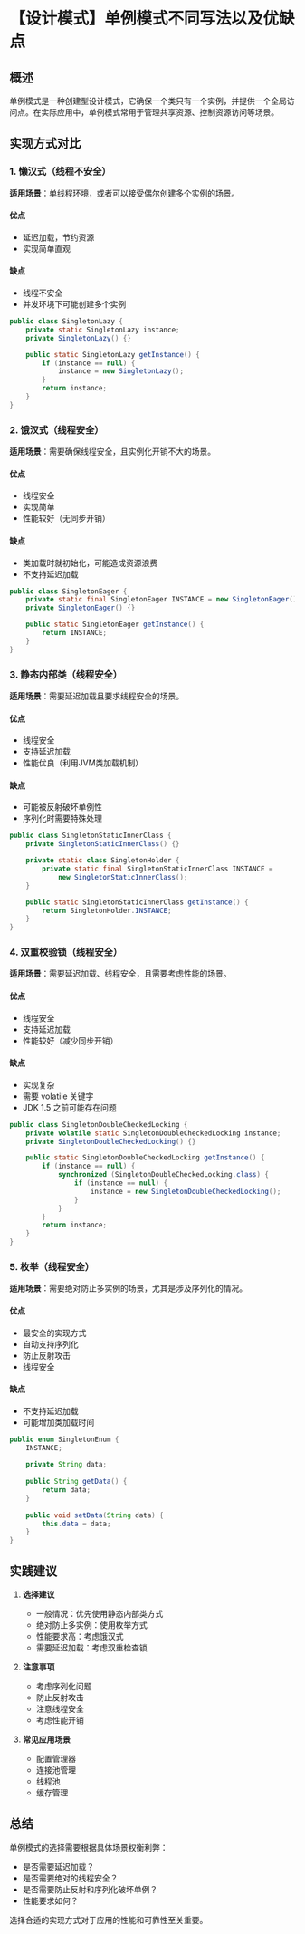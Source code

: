 # 【设计模式】单例模式不同写法以及优缺点

## 概述

单例模式是一种创建型设计模式，它确保一个类只有一个实例，并提供一个全局访问点。在实际应用中，单例模式常用于管理共享资源、控制资源访问等场景。

## 实现方式对比

### 1. 懒汉式（线程不安全）

**适用场景**：单线程环境，或者可以接受偶尔创建多个实例的场景。

#### 优点

- 延迟加载，节约资源
- 实现简单直观

#### 缺点
- 线程不安全
- 并发环境下可能创建多个实例

```java
public class SingletonLazy {
    private static SingletonLazy instance;
    private SingletonLazy() {}

    public static SingletonLazy getInstance() {
        if (instance == null) {
            instance = new SingletonLazy();
        }
        return instance;
    }
}
```

### 2. 饿汉式（线程安全）

**适用场景**：需要确保线程安全，且实例化开销不大的场景。

#### 优点
- 线程安全
- 实现简单
- 性能较好（无同步开销）

#### 缺点
- 类加载时就初始化，可能造成资源浪费
- 不支持延迟加载

```java
public class SingletonEager {
    private static final SingletonEager INSTANCE = new SingletonEager();
    private SingletonEager() {}

    public static SingletonEager getInstance() {
        return INSTANCE;
    }
}
```

### 3. 静态内部类（线程安全）

**适用场景**：需要延迟加载且要求线程安全的场景。

#### 优点
- 线程安全
- 支持延迟加载
- 性能优良（利用JVM类加载机制）

#### 缺点
- 可能被反射破坏单例性
- 序列化时需要特殊处理

```java
public class SingletonStaticInnerClass {
    private SingletonStaticInnerClass() {}

    private static class SingletonHolder {
        private static final SingletonStaticInnerClass INSTANCE = 
            new SingletonStaticInnerClass();
    }

    public static SingletonStaticInnerClass getInstance() {
        return SingletonHolder.INSTANCE;
    }
}
```

### 4. 双重校验锁（线程安全）

**适用场景**：需要延迟加载、线程安全，且需要考虑性能的场景。

#### 优点
- 线程安全
- 支持延迟加载
- 性能较好（减少同步开销）

#### 缺点
- 实现复杂
- 需要 volatile 关键字
- JDK 1.5 之前可能存在问题

```java
public class SingletonDoubleCheckedLocking {
    private volatile static SingletonDoubleCheckedLocking instance;
    private SingletonDoubleCheckedLocking() {}

    public static SingletonDoubleCheckedLocking getInstance() {
        if (instance == null) {
            synchronized (SingletonDoubleCheckedLocking.class) {
                if (instance == null) {
                    instance = new SingletonDoubleCheckedLocking();
                }
            }
        }
        return instance;
    }
}
```

### 5. 枚举（线程安全）

**适用场景**：需要绝对防止多实例的场景，尤其是涉及序列化的情况。

#### 优点
- 最安全的实现方式
- 自动支持序列化
- 防止反射攻击
- 线程安全

#### 缺点
- 不支持延迟加载
- 可能增加类加载时间

```java
public enum SingletonEnum {
    INSTANCE;
    
    private String data;
    
    public String getData() {
        return data;
    }
    
    public void setData(String data) {
        this.data = data;
    }
}
```

## 实践建议

1. **选择建议**
   - 一般情况：优先使用静态内部类方式
   - 绝对防止多实例：使用枚举方式
   - 性能要求高：考虑饿汉式
   - 需要延迟加载：考虑双重检查锁

2. **注意事项**
   - 考虑序列化问题
   - 防止反射攻击
   - 注意线程安全
   - 考虑性能开销

3. **常见应用场景**
   - 配置管理器
   - 连接池管理
   - 线程池
   - 缓存管理

## 总结

单例模式的选择需要根据具体场景权衡利弊：
- 是否需要延迟加载？
- 是否需要绝对的线程安全？
- 是否需要防止反射和序列化破坏单例？
- 性能要求如何？

选择合适的实现方式对于应用的性能和可靠性至关重要。